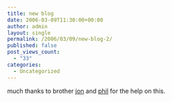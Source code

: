 ```yaml
---
title: new blog
date: 2006-03-09T11:30:00+00:00
author: admin
layout: single
permalink: /2006/03/09/new-blog-2/
published: false
post_views_count:
  - "33"
categories:
  - Uncategorized
---
```

much thanks to brother <a href="http://weblogs.asp.net/jgalloway%20%20">jon</a> and <a href="http://haacked.com/">phil</a> for the help on this.  <br />
